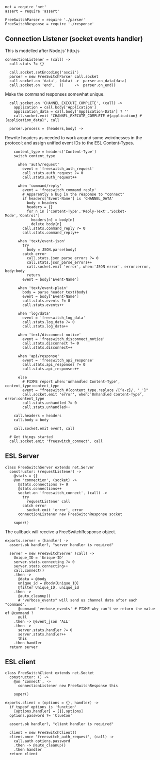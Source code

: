     net = require 'net'
    assert = require 'assert'

    FreeSwitchParser = require './parser'
    FreeSwitchResponse = require './response'

Connection Listener (socket events handler)
-------------------------------------------

This is modelled after Node.js' http.js

    connectionListener = (call) ->
      call.stats ?= {}

      call.socket.setEncoding('ascii')
      parser = new FreeSwitchParser call.socket
      call.socket.on 'data', (data) ->  parser.on_data(data)
      call.socket.on 'end',  ()     ->  parser.on_end()

Make the command responses somewhat unique.

      call.socket.on 'CHANNEL_EXECUTE_COMPLETE', (call) ->
        application = call.body['Application']
        application_data = call.body['Application-Data'] ? ''
        call.socket.emit "CHANNEL_EXECUTE_COMPLETE #{application} #{application_data}", call

      parser.process = (headers,body) ->

Rewrite headers as needed to work around some weirdnesses in the protocol; and assign unified event IDs to the ESL Content-Types.

        content_type = headers['Content-Type']
        switch content_type

          when 'auth/request'
            event = 'freeswitch_auth_request'
            call.stats.auth_request ?= 0
            call.stats.auth_request++

          when 'command/reply'
            event = 'freeswitch_command_reply'
            # Apparently a bug in the response to "connect"
            if headers['Event-Name'] is 'CHANNEL_DATA'
              body = headers
              headers = {}
              for n in ['Content-Type','Reply-Text','Socket-Mode','Control']
                headers[n] = body[n]
                delete body[n]
            call.stats.command_reply ?= 0
            call.stats.command_reply++

          when 'text/event-json'
            try
              body = JSON.parse(body)
            catch error
              call.stats.json_parse_errors ?= 0
              call.stats.json_parse_errors++
              call.socket.emit 'error', when:'JSON error', error:error, body:body
              return
            event = body['Event-Name']

          when 'text/event-plain'
            body = parse_header_text(body)
            event = body['Event-Name']
            call.stats.events ?= 0
            call.stats.events++

          when 'log/data'
            event = 'freeswitch_log_data'
            call.stats.log_data ?= 0
            call.stats.log_data++

          when 'text/disconnect-notice'
            event = 'freeswitch_disconnect_notice'
            call.stats.disconnect ?= 0
            call.stats.disconnect++

          when 'api/response'
            event = 'freeswitch_api_response'
            call.stats.api_responses ?= 0
            call.stats.api_responses++

          else
            # FIXME report when:'unhandled Content-Type', content_type:content_type
            event = "freeswitch_#{content_type.replace /[^a-z]/, '_'}"
            call.socket.emit 'error', when:'Unhandled Content-Type', error:content_type
            call.stats.unhandled ?= 0
            call.stats.unhandled++

        call.headers = headers
        call.body = body

        call.socket.emit event, call

      # Get things started
      call.socket.emit 'freeswitch_connect', call

ESL Server
----------

    class FreeSwitchServer extends net.Server
      constructor: (requestListener) ->
        @stats = {}
        @on 'connection', (socket) ->
          @stats.connections ?= 0
          @stats.connections++
          socket.on 'freeswitch_connect', (call) ->
            try
              requestListener call
            catch error
              socket.emit 'error', error
          connectionListener new FreeSwitchResponse socket

        super()

The callback will receive a FreeSwitchResponse object.

    exports.server = (handler) ->
      assert.ok handler?, "server handler is required"

      server = new FreeSwitchServer (call) ->
        Unique_ID = 'Unique-ID'
        server.stats.connecting ?= 0
        server.stats.connecting++
        call.connect()
        .then ->
          @data = @body
          unique_id = @body[Unique_ID]
          @filter Unique_ID, unique_id
        .then ->
          @auto_cleanup()
          # "verbose_events" will send us channel data after each "command".
          @command 'verbose_events' # FIXME why can't we return the value of @command ?
          null
        .then -> @event_json 'ALL'
        .then ->
          server.stats.handler ?= 0
          server.stats.handler++
          this
        .then handler
      return server

ESL client
----------

    class FreeSwitchClient extends net.Socket
      constructor: () ->
        @on 'connect', ->
          connectionListener new FreeSwitchResponse this

        super()

    exports.client = (options = {}, handler) ->
      if typeof options is 'function'
        [options,handler] = [{},options]
      options.password ?= 'ClueCon'

      assert.ok handler?, "client handler is required"

      client = new FreeSwitchClient()
      client.once 'freeswitch_auth_request', (call) ->
        call.auth options.password
        .then -> @auto_cleanup()
        .then handler
      return client
